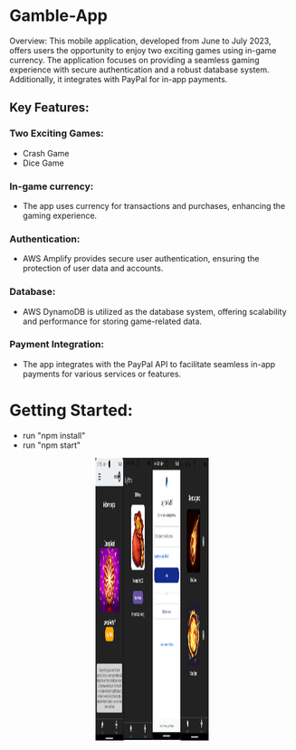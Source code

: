 # Gamble-App
Overview:
This mobile application, developed from June to July 2023, offers users the opportunity to enjoy two exciting games using in-game currency. The application focuses on providing a seamless gaming experience with secure authentication and a robust database system. Additionally, it integrates with PayPal for in-app payments.

## Key Features:

### Two Exciting Games:
- Crash Game
- Dice Game

### In-game currency:
* The app uses currency for transactions and purchases, enhancing the gaming experience.

### Authentication: 
- AWS Amplify provides secure user authentication, ensuring the protection of user data and accounts.

### Database: 
- AWS DynamoDB is utilized as the database system, offering scalability and performance for storing game-related data.

### Payment Integration: 
- The app integrates with the PayPal API to facilitate seamless in-app payments for various services or features.

# Getting Started:
* run "npm install"
* run "npm start"

<div style="display: flex; justify-content: space-around; align-items: center;">
  <img src="assets/Gambleapp.png" alt="First Screen" width="200" height="500">
</div>
